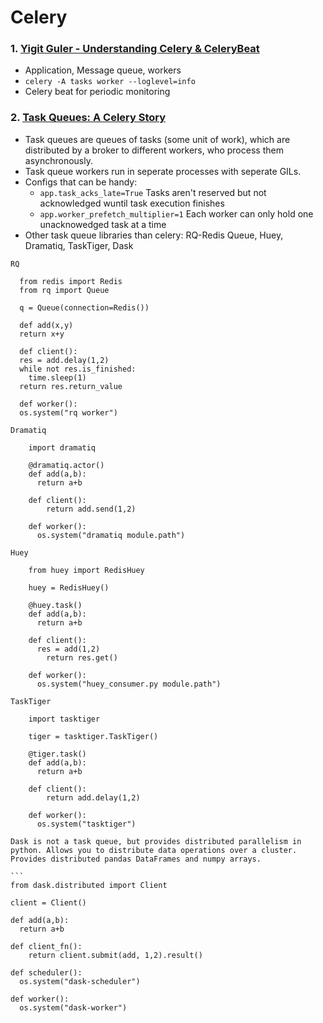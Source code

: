 # Celery

### 1. [Yigit Guler - Understanding Celery & CeleryBeat](https://www.youtube.com/watch?v=kDoHrFLkahA&t=249s)
- Application, Message queue, workers
- `celery -A tasks worker --loglevel=info`
- Celery beat for periodic monitoring

### 2. [Task Queues: A Celery Story](https://www.youtube.com/watch?v=ceJ-vy7fvus)
- Task queues are queues of tasks (some unit of work), which are distributed by a broker to different workers, who process them asynchronously.
-  Task queue workers run in seperate processes with seperate GILs.
-  Configs that can be handy:
    - `app.task_acks_late=True` Tasks aren't reserved but not acknowledged wuntil task execution finishes
    -  `app.worker_prefetch_multiplier=1` Each worker can only hold one unacknowedged task at a time
- Other task queue libraries than celery: RQ-Redis Queue, Huey, Dramatiq, TaskTiger, Dask
  
`RQ`

  ```
    from redis import Redis
    from rq import Queue
    
    q = Queue(connection=Redis())
    
    def add(x,y)
    return x+y
    
    def client():
    res = add.delay(1,2)
    while not res.is_finished:
      time.sleep(1)
    return res.return_value
    
    def worker():
    os.system("rq worker")
```

`Dramatiq`

```
    import dramatiq
    
    @dramatiq.actor()
    def add(a,b):
      return a+b
    
    def client():
        return add.send(1,2)
    
    def worker():
      os.system("dramatiq module.path")
```

`Huey`

```
    from huey import RedisHuey
    
    huey = RedisHuey()
    
    @huey.task()
    def add(a,b):
      return a+b
    
    def client():
      res = add(1,2)
        return res.get()
    
    def worker():
      os.system("huey_consumer.py module.path")
```

`TaskTiger`

```
    import tasktiger
    
    tiger = tasktiger.TaskTiger()
    
    @tiger.task()
    def add(a,b):
      return a+b
    
    def client():
        return add.delay(1,2)
    
    def worker():
      os.system("tasktiger")
```

`Dask is not a task queue, but provides distributed parallelism in python. Allows you to distribute data operations over a cluster. Provides distributed pandas DataFrames and numpy arrays.`

    ```
    from dask.distributed import Client
    
    client = Client()
    
    def add(a,b):
      return a+b
    
    def client_fn():
        return client.submit(add, 1,2).result()
    
    def scheduler():
      os.system("dask-scheduler")
    
    def worker():
      os.system("dask-worker")
```

  
  
